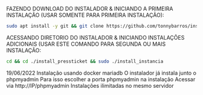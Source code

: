 FAZENDO DOWNLOAD DO INSTALADOR & INICIANDO A PRIMEIRA INSTALAÇÃO (USAR SOMENTE PARA PRIMEIRA INSTALAÇÃO):

```bash
sudo apt install -y git && git clone https://github.com/tonnybarros/install_pressticket.git && sudo chmod -R 777 ./install_pressticket && cd ./install_pressticket && sudo ./install_primaria
```

ACESSANDO DIRETORIO DO INSTALADOR & INICIANDO INSTALAÇÕES ADICIONAIS (USAR ESTE COMANDO PARA SEGUNDA OU MAIS INSTALAÇÃO:
```bash
cd && cd ./install_pressticket && sudo ./install_instancia
```

19/06/2022
Instalação usando docker mariadb
O instalador já instala junto o phpmyadmin
Para isso escolher a porta phpmyadmin na instalação
Acessar via http://IP/phpmyadmin
Instalações ilimitadas no mesmo servidor
